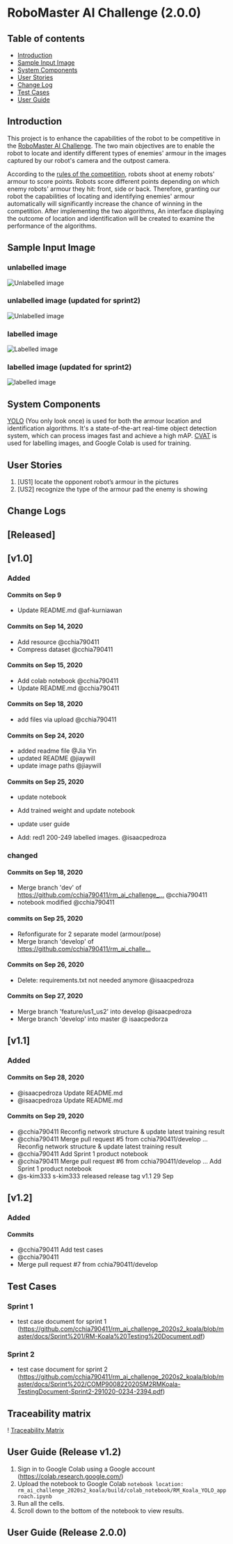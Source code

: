 # RoboMaster AI Challenge (2.0.0)

## Table of contents

* [Introduction](#introduction)
* [Sample Input Image](#sample-input-image)
* [System Components](#system-components)
* [User Stories](#user-stories)
* [Change Log](#change-logs)
* [Test Cases](#test-cases)
* [User Guide](#user-guide)

## Introduction

This project is to enhance the capabilities of the robot to be competitive in the [RoboMaster AI Challenge](https://www.robomaster.com/en-US/robo/icra). The two main objectives are to enable the robot to locate and identify different types of enemies' armour in the images captured by our robot's camera and the outpost camera. 

According to the [rules of the competition](https://www.robomaster.com/en-US/resource/pages/announcement/1039), robots shoot at enemy robots' armour to score points. Robots score different points depending on which enemy robots' armour they hit: front, side or back. Therefore, granting our robot the capabilities of locating and identifying enemies' armour automatically will significantly increase the chance of winning in the competition. After implementing the two algorithms, An interface displaying the outcome of location and identification will be created to examine the performance of the algorithms. 

## Sample Input Image
### unlabelled image
![Unlabelled image](src/images/sample_unlabeled_image.png)

### unlabelled image (updated for sprint2)
![Unlabelled image](/multiple_colours.png)

### labelled image
![Labelled image](src/images/sample_labelled_image.png)

### labelled image (updated for sprint2)
![labelled image](/prediction.jpg)

## System Components

[YOLO](https://pjreddie.com/darknet/yolo/) (You only look once) is used for both the armour location and identification algorithms. It's a state-of-the-art real-time object detection system, which can process images fast and achieve a high mAP. [CVAT](https://github.com/openvinotoolkit/cvat) is used for labelling images, and Google Colab is used for training. 

## User Stories
  1. [US1] locate the opponent robot’s armour in the pictures
  2. [US2] recognize the type of the armour pad the enemy is showing
  
## Change Logs
## [Released] 
## [v1.0]
### Added
#### Commits on Sep 9
- Update README.md @af-kurniawan

#### Commits on Sep 14, 2020
- Add resource @cchia790411
- Compress dataset @cchia790411

#### Commits on Sep 15, 2020
- Add colab notebook @cchia790411
- Update README.md @cchia790411

#### Commits on Sep 18, 2020
- add files via upload @cchia790411

#### Commits on Sep 24, 2020
- added readme file @Jia Yin
- updated README @jiaywill
- update image paths @jiaywill

#### Commits on Sep 25, 2020
- update notebook
- Add trained weight and update notebook
- update user guide

- Add: red1 200-249 labelled images. @isaacpedroza 

### changed
#### Commits on Sep 18, 2020
- Merge branch 'dev' of https://github.com/cchia790411/rm_ai_challenge_… @cchia790411
- notebook modified @cchia790411

#### commits on Sep 25, 2020
- Refonfigurate for 2 separate model (armour/pose) 
- Merge branch 'develop' of https://github.com/cchia790411/rm_ai_challe…

#### Commits on Sep 26, 2020
- Delete: requirements.txt not needed anymore @isaacpedroza 
#### Commits on Sep 27, 2020
- Merge branch 'feature/us1_us2' into develop @isaacpedroza
- Merge branch 'develop' into master @ isaacpedorza

## [v1.1]
### Added 
#### Commits on Sep 28, 2020
- @isaacpedroza Update README.md
- @isaacpedroza Update README.md

#### Commits on Sep 29, 2020
- @cchia790411 Reconfig network structure & update latest training result
- @cchia790411 Merge pull request #5 from cchia790411/develop … Reconfig network structure & update latest training result
- @cchia790411 Add Sprint 1 product notebook
- @cchia790411 Merge pull request #6 from cchia790411/develop … Add Sprint 1 product notebook
- @s-kim333 s-kim333 released release tag v1.1 29 Sep 

## [v1.2]
### Added
#### Commits 
- @cchia790411 Add test cases
- @cchia790411
- Merge pull request #7 from cchia790411/develop

## Test Cases
### Sprint 1
- test case document for sprint 1 (https://github.com/cchia790411/rm_ai_challenge_2020s2_koala/blob/master/docs/Sprint%201/RM-Koala%20Testing%20Document.pdf)
### Sprint 2 
- test case document for sprint 2 (https://github.com/cchia790411/rm_ai_challenge_2020s2_koala/blob/master/docs/Sprint%202/COMP900822020SM2RMKoala-TestingDocument-Sprint2-291020-0234-2394.pdf)

## Traceability matrix
! [Traceability Matrix](https://github.com/cchia790411/rm_ai_challenge_2020s2_koala/blob/master/docs/Sprint%202/traceability%20matrix.PNG)
## User Guide (Release v1.2)
1. Sign in to Google Colab using a Google account (https://colab.research.google.com/)
2. Upload the notebook to Google Colab 
  ``` notebook location: rm_ai_challenge_2020s2_koala/build/colab_notebook/RM_Koala_YOLO_approach.ipynb ```
3. Run all the cells.
4. Scroll down to the bottom of the notebook to view results.
## User Guide (Release 2.0.0)
